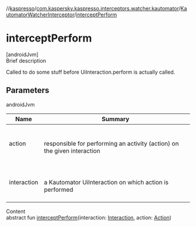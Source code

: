 //[kaspresso](../../index.md)/[com.kaspersky.kaspresso.interceptors.watcher.kautomator](../index.md)/[KautomatorWatcherInterceptor](index.md)/[interceptPerform](intercept-perform.md)



# interceptPerform  
[androidJvm]  
Brief description  


Called to do some stuff before UiInteraction.perform is actually called.



## Parameters  
  
androidJvm  
  
|  Name|  Summary| 
|---|---|
| action| <br><br>responsible for performing an activity (action) on the given interaction<br><br>
| interaction| <br><br>a Kautomator UiInteraction on which action is performed<br><br>
  
  
Content  
abstract fun [interceptPerform](intercept-perform.md)(interaction: [Interaction](index.md), action: [Action](index.md))  



